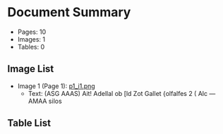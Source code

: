 # Document Summary

- Pages: 10
- Images: 1
- Tables: 0

## Image List

- Image 1 (Page 1): [p1_i1.png](pdf_images/p1_i1.png)
  - Text: (ASG AAAS)
Ait! Adellal ob [ld Zot Gallet {olfalfes
2 ( Alc —
AMAA silos

## Table List

